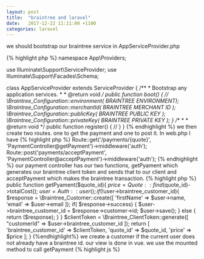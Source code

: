 ```yaml
---
layout: post
title:  "braintree and laravel"
date:   2017-12-22 11:11:00 +1100
categories: laravel
---
```

we should bootstrap our braintree service in AppServiceProvider.php

{% highlight php %}
namespace App\Providers;

use Illuminate\Support\ServiceProvider;
use Illuminate\Support\Facades\Schema;

class AppServiceProvider extends ServiceProvider
{
	/**
	 * Bootstrap any application services.
	 *
	 * @return void
	 */
	 public function boot()
	{
		 //
		\Braintree_Configuration::environment( BRAINTREE ENVIRONMENT);
		\Braintree_Configuration::merchantId( BRAINTREE MERCHANT ID );
		\Braintree_Configuration::publicKey( BRAINTREE PUBLIC KEY );
		\Braintree_Configuration::privateKey( BRAINTREE PRIVATE KEY );
	}
	/**
	 *
	 * @return void
	 */
	public function register()
	{
		//
	}
}
{% endhighlight %}
we then create two routes. one to get the payment and one to post it. In web.php I have 
{% highlight php %}
Route::get('/payments/{quote}', 'PaymentController@getPayment')->middleware('auth');
Route::post('payments/acceptPayment', 'PaymentController@acceptPayment')->middleware('auth');
{% endhighlight %}
our payment controller has our two functions, getPyament which generates our braintree client token and sends that to our client and acceptPayment which makes the braintree transaction.
{% highlight php %}
public function getPyament($quote_id){
	$price = Quote::find($quote_id)->totalCost();
	$user = Auth::user();
	if(!$user->braintree_customer_id){
		$response = \Braintree_Customer::create([
   			'firstName' => $user->name,
   			'email' => $user->email
		]);
		if( $response->success) {
			$user->braintree_customer_id = $response->customer->id;
			$user->save();
		} else {
			return ($response);
		}
	}
	$clientToken = \Braintree_ClientToken::generate([
		"customerId" => $user->braintree_customer_id
	]);
 	return [
 		'braintree_customer_id' => $clientToken,
 		'quote_id' => $quote_id,
 		'price' => $price
	];
}
{%endhighlight%}
we create a customer if the current user does not already have a braintree id.
our view is done in vue. we use the mounted method to call  getPayment
{% highlight js %}
<template>
	<div>
		<form method="post">
			<div id="payment-form"></div>
			<md-button type="submit">Submit</md-button>
		</form>
	</div>
</template>

<script>
	export default {
		mounted() {
			axios.get('/payments/'+this.quoteId).then( response => {
				this.price = response.data.price;
				braintree.setup(response.data.braintree_customer_id , 'dropin', {
					container: 'payment-form',
					onPaymentMethodReceived: function (obj) {
						this.payment_method_nonce = obj.nonce;
						this.type = obj.type;
						this.details = obj.details;
						this.submitForm();
					}.bind(this)
				});
			}).catch(error => {
				console.log(error);
			});        	
		},
{%endhighlight%}
we use the onPaymentMethodReceived callback to add the data to our model and then call our submit form method to call our acceptPayment
{% highlight js %}
submitForm: function(){
	axios.post('payments/acceptPayment', this.$data)
		.then(response =>{
			alert("Your payment has been processed");
			console.log("success");
			router.push('/home');
		})
		.catch(error => {
			alert("There was an error with your payment");
			console.log(error)
		});
}
{%endhighlight%}
finally we get the nonce from the request and make the transaction. After the transaction is a success we save all the details to our database
{% highlight php %}
public function acceptPayment(Request $request){
	$quote = Quote::find($request->get('quote_id'));
	$payment_method_nonce = $request->get('payment_method_nonce');
	$result = \Braintree_Transaction::sale([
		'amount' => $quote->totalCost(),
		'options' => [ 'submitForSettlement' => True ],
		'paymentMethodNonce' => $payment_method_nonce 
	]);

	if( !empty($result->transaction) ) {
		$payment = new Payment();
		$payment->user_id = Auth::id();
		$payment->quote_id = $request->get('quote_id');
		$payment->job_id = $quote->job()->id;
		$payment->transaction = $result->transaction->id;
		$payment->save();

		$jobStatus = new JobStatus();
		$jobStatus->job_id = $quote->job()->id;
		$jobStatus->payment_id = $payment->id;
		$jobStatus->status_message = "Job Payed";
		$jobStatus->save();

		return("payment_made");
	}
	return ("payment_failed");
}
{%endhighlight%}